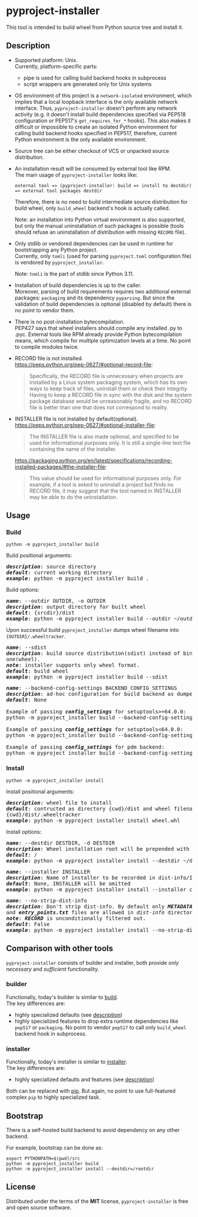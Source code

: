 # pyproject-installer

This tool is intended to build wheel from Python source tree and install it.


## Description

- Supported platform: Unix.<br>
  Currently, platform-specific parts:
  - pipe is used for calling build backend hooks in subprocess
  - script wrappers are generated only for Unix systems

- OS environment of this project is a `network-isolated` environment, which
  implies that a local loopback interface is the only available network
  interface. Thus, `pyproject-installer` doesn't perform any network activity
  (e.g. it doesn't install build dependencies specified via PEP518 configuration
  or PEP517's `get_requires_for_*` hooks). This also makes it difficult or
  impossible to create an isolated Python environment for calling build backend
  hooks specified in PEP517, therefore, current Python environment is the only
  available environment.

- Source tree can be either checkout of VCS or unpacked source distribution.

- An installation result will be consumed by external tool like RPM.<br>
  The main usage of `pyproject-installer` looks like:
  ```
  external tool => (pyproject-installer: build => install to destdir) => external tool packages destdir
  ```

  Therefore, there is no need to build intermediate source distribution for
  build wheel, only `build_wheel` backend's hook is actually called.

  Note: an installation into Python virtual environment is also supported, but
  only the manual uninstallation of such packages is possible (tools should
  refuse an uninstallation of distribution with missing `RECORD` file).

- Only stdlib or vendored dependencies can be used in runtime for bootstrapping
  any Python project.<br>
  Currently, only `tomli` (used for parsing `pyproject.toml` configuration file)
  is vendored by `pyproject_installer`.

  Note: `tomli` is the part of stdlib since Python 3.11.

- Installation of build dependencies is up to the caller.<br>
  Moreover, parsing of build requirements requires two additional external
  packages: `packaging` and its dependency `pyparsing`. But since the validation
  of build dependencies is optional (disabled by default) there is no point to
  vendor them.

- There is no post-installation bytecompilation.<br>
  PEP427 says that wheel installers should compile any installed .py to .pyc.
  External tools like RPM already provide Python bytecompilation means, which
  compile for multiple optimization levels at a time. No point to compile
  modules twice.

- RECORD file is not installed.<br>
  https://peps.python.org/pep-0627/#optional-record-file:
  > Specifically, the RECORD file is unnecessary when projects are installed by
    a Linux system packaging system, which has its own ways to keep track of
    files, uninstall them or check their integrity. Having to keep a RECORD file
    in sync with the disk and the system package database would be unreasonably
    fragile, and no RECORD file is better than one that does not correspond to
    reality.

- INSTALLER file is not installed by default(optional).<br>
  https://peps.python.org/pep-0627/#optional-installer-file:
  > The INSTALLER file is also made optional, and specified to be used for
    informational purposes only. It is still a single-line text file containing
    the name of the installer.

  https://packaging.python.org/en/latest/specifications/recording-installed-packages/#the-installer-file:
  > This value should be used for informational purposes only. For example, if a
    tool is asked to uninstall a project but finds no RECORD file, it may
    suggest that the tool named in INSTALLER may be able to do the
    uninstallation.


## Usage

### Build
```
python -m pyproject_installer build
```

Build positional arguments:
<pre>
<em><strong>description</strong></em>: source directory
<em><strong>default</strong></em>: current working directory
<em><strong>example</strong></em>: python -m pyproject_installer build .
</pre>

Build options:
<pre>
<em><strong>name</strong></em>: --outdir OUTDIR, -o OUTDIR
<em><strong>description</strong></em>: output directory for built wheel
<em><strong>default</strong></em>: {srcdir}/dist
<em><strong>example</strong></em>: python -m pyproject_installer build --outdir ~/outdir
</pre>
Upon successful build `pyproject_installer` dumps wheel filename into
`{OUTDIR}/.wheeltracker`.

<pre>
<em><strong>name</strong></em>: --sdist
<em><strong>description</strong></em>: build source distribution(sdist) instead of binary
one(wheel).
<em><strong>note</strong></em>: installer supports only wheel format.
<em><strong>default</strong></em>: build wheel
<em><strong>example</strong></em>: python -m pyproject_installer build --sdist
</pre>

<pre>
<em><strong>name</strong></em>: --backend-config-settings BACKEND_CONFIG_SETTINGS
<em><strong>description</strong></em>: ad-hoc configuration for build backend as dumped JSON dictionary
<em><strong>default</strong></em>: None

Example of passing <em><strong>config_settings</strong></em> for setuptools>=64.0.0:
python -m pyproject_installer build --backend-config-settings='{"--build-option": ["--python-tag=sometag", "--build-number=123"]}'

Example of passing <em><strong>config_settings</strong></em> for setuptools<64.0.0:
python -m pyproject_installer build --backend-config-settings='{"--global-option": ["--python-tag=sometag", "--build-number=123"]}'

Example of passing <em><strong>config_settings</strong></em> for pdm backend:
python -m pyproject_installer build --backend-config-settings='{"--python-tag": "sometag"}'
</pre>

### Install
```
python -m pyproject_installer install
```

Install positional arguments:
<pre>
<em><strong>description</strong></em>: wheel file to install
<em><strong>default</strong></em>: contructed as directory {cwd}/dist and wheel filename read from
{cwd}/dist/.wheeltracker
<em><strong>example</strong></em>: python -m pyproject_installer install wheel.whl
</pre>

Install options:
<pre>
<em><strong>name</strong></em>: --destdir DESTDIR, -d DESTDIR
<em><strong>description</strong></em>: Wheel installation root will be prepended with destdir
<em><strong>default</strong></em>: /
<em><strong>example</strong></em>: python -m pyproject_installer install --destdir ~/destdir
</pre>

<pre>
<em><strong>name</strong></em>: --installer INSTALLER
<em><strong>description</strong></em>: Name of installer to be recorded in dist-info/INSTALLER
<em><strong>default</strong></em>: None, INSTALLER will be omitted
<em><strong>example</strong></em>: python -m pyproject_installer install --installer custom_installer
</pre>

<pre>
<em><strong>name</strong></em>: --no-strip-dist-info
<em><strong>description</strong></em>: Don't strip dist-info. By default only <em><strong>METADATA</strong></em>
and <em><strong>entry_points.txt</strong></em> files are allowed in <em>dist-info</em> directory.
<em><strong>note</strong></em>: <em><strong>RECORD</strong></em> is unconditionally filtered out.
<em><strong>default</strong></em>: False
<em><strong>example</strong></em>: python -m pyproject_installer install --no-strip-dist-info
</pre>

## Comparison with other tools

`pyproject-installer` consists of builder and installer, both provide
*only necessary* and *sufficient* functionality.

### builder

Functionally, today's builder is similar to [build](https://pypi.org/project/build).<br>
The key differences are:
- highly specialized defaults (see [description](#Description))
- highly specialized features to drop extra runtime dependencies like
  `pep517` or `packaging`. No point to vendor `pep517` to call only
  `build_wheel` backend hook in subprocess.

### installer

Functionally, today's installer is similar to [installer](https://pypi.org/project/installer).<br>
The key differences are:
- highly specialized defaults and features (see [description](#Description))

Both can be replaced with [pip](https://pypi.org/project/pip). But again, no
point to use full-featured complex `pip` to highly specialized task.


## Bootstrap
There is a self-hosted build backend to avoid dependency on any other backend.

For example, bootstrap can be done as:
```console
export PYTHONPATH=$(pwd)/src
python -m pyproject_installer build
python -m pyproject_installer install --destdir=/rootdir
```


## License

Distributed under the terms of the **MIT** license, `pyproject-installer` is
free and open source software.
